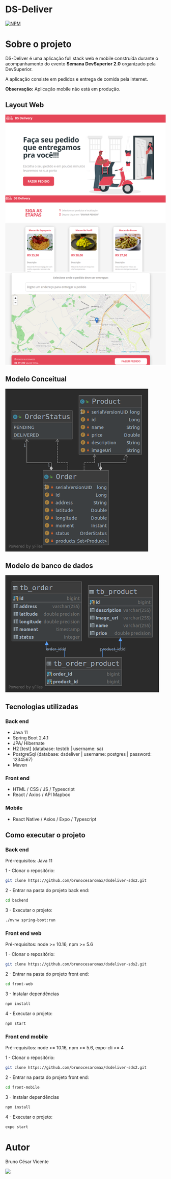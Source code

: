 # DS-Deliver
[![NPM](https://img.shields.io/npm/l/express)](https://github.com/brunocesaromax/dsdeliver-sds2/blob/main/LICENSE)

# Sobre o projeto

DS-Deliver é uma aplicação full stack web e mobile construída durante o acompanhamento do evento __Semana DevSuperior 2.0__ organizado pela DevSuperior.

A aplicação consiste em pedidos e entrega de comida pela internet.

__Observação:__ Aplicação mobile não está em produção.

## Layout Web

![Img 1](https://github.com/brunocesaromax/dsdeliver-sds2/blob/main/backend/src/main/resources/static/images/ds-img1.png)
![Img 2](https://github.com/brunocesaromax/dsdeliver-sds2/blob/main/backend/src/main/resources/static/images/ds-img2.png)
![Img 3](https://github.com/brunocesaromax/dsdeliver-sds2/blob/main/backend/src/main/resources/static/images/ds-img3.png)

## Modelo Conceitual

![Modelo Conceitual](https://github.com/brunocesaromax/dsdeliver-sds2/blob/main/backend/src/main/resources/static/images/class-diagram.png)

## Modelo de banco de dados

![Modelo bd](https://github.com/brunocesaromax/dsdeliver-sds2/blob/main/backend/src/main/resources/static/images/entity-diagram.png)

## Tecnologias utilizadas

### Back end
- Java 11
- Spring Boot 2.4.1
- JPA/ Hibernate
- H2 [test] (database: testdb | username: sa)
- PostgreSql (database: dsdeliver | username: postgres  | password: 1234567)
- Maven 

### Front end
- HTML / CSS / JS / Typescript
- React / Axios / API Mapbox

### Mobile
- React Native / Axios / Expo / Typescript

## Como executar o projeto

### Back end

Pré-requisitos: Java 11

  1 - Clonar o repositório: 
  
  ```bash 
  git clone https://github.com/brunocesaromax/dsdeliver-sds2.git
  ```
  
  
  2 - Entrar na pasta do projeto back end: 
  
  ```bash 
  cd backend
  ```
  
  3 - Executar o projeto:
  
  
  ```bash 
  ./mvnw spring-boot:run
  ```

### Front end web

Pré-requisitos: node >= 10.16, npm >= 5.6 

  1 - Clonar o repositório: 
  
  ```bash 
  git clone https://github.com/brunocesaromax/dsdeliver-sds2.git
  ```
  
  
  2 - Entrar na pasta do projeto front end: 
  
  ```bash 
  cd front-web
  ```
  
  3 - Instalar dependências
  
  ```bash 
  npm install
  ```
  
  4 - Executar o projeto:
  
  
  ```bash
  npm start
  ```
  
### Front end mobile

Pré-requisitos: node >= 10.16, npm >= 5.6, expo-cli >= 4

  1 - Clonar o repositório: 
  
  ```bash 
  git clone https://github.com/brunocesaromax/dsdeliver-sds2.git
  ```
  
  
  2 - Entrar na pasta do projeto front end: 
  
  ```bash 
  cd front-mobile
  ```
  
  3 - Instalar dependências
  
  ```bash 
  npm install
  ```
  
  4 - Executar o projeto:
  
  
  ```bash
  expo start
  ```
  
# Autor

Bruno César Vicente

 <a href="https://www.linkedin.com/in/bruno-cesar-vicente" target="_blank"><img src="https://img.shields.io/badge/-LinkedIn-%230077B5?style=for-the-badge&logo=linkedin&logoColor=white" target="_blank"></a> 
